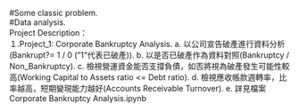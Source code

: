 #Some classic problem.  
#Data analysis.  
Project Description：  
１.Project_1: Corporate Bankruptcy Analysis. 
a. 以公司宣告破產進行資料分析(Bankrupt?= 1 / 0 (”1“代表已破產)). 
b. 以是否已破產作為資料對照(Bankruptcy / Non_Bankruptcy). 
c. 檢視營運資金能否支撐負債，如否將視為破產發生可能性較高(Working Capital to Assets ratio <= Debt ratio). 
d. 檢視應收帳款週轉率，比率越高，短期變現能力越好(Accounts Receivable Turnover). 
e. 詳見檔案Corporate Bankruptcy Analysis.ipynb
